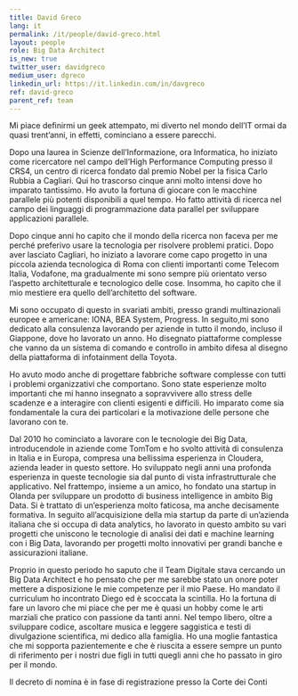 ```yaml
---
title: David Greco
lang: it
permalink: /it/people/david-greco.html
layout: people
role: Big Data Architect
is_new: true
twitter_user: davidgreco
medium_user: dgreco
linkedin_url: https://it.linkedin.com/in/davgreco
ref: david-greco
parent_ref: team
---
```

Mi piace definirmi un geek attempato, mi diverto nel mondo dell’IT ormai da quasi trent’anni, in effetti, cominciano a essere parecchi.

Dopo una laurea in Scienze dell’Informazione, ora Informatica, ho iniziato come ricercatore nel campo dell’High Performance Computing presso il CRS4, un centro di ricerca fondato dal premio Nobel per la fisica Carlo Rubbia a Cagliari. Qui ho trascorso cinque anni molto intensi dove ho imparato tantissimo. Ho avuto la fortuna di giocare con le macchine parallele più potenti disponibili a quel tempo. Ho fatto attività di ricerca nel campo dei linguaggi di programmazione data parallel per sviluppare applicazioni parallele. 

Dopo cinque anni ho capito che il mondo della ricerca non faceva per me perché preferivo usare la tecnologia per risolvere problemi pratici. Dopo aver lasciato Cagliari, ho iniziato a lavorare come capo progetto in una piccola azienda tecnologica di Roma con clienti importanti come Telecom Italia, Vodafone, ma gradualmente mi sono sempre più orientato verso l’aspetto architetturale e tecnologico delle cose. Insomma, ho capito che il mio mestiere era quello dell’architetto del software. 

Mi sono occupato di questo in svariati ambiti, presso grandi multinazionali europee e americane: IONA, BEA System, Progress. In seguito,mi sono dedicato alla consulenza lavorando per aziende in tutto il mondo, incluso il Giappone, dove ho lavorato un anno. 
Ho disegnato piattaforme complesse che vanno da un sistema di comando e controllo in ambito difesa al disegno della piattaforma di infotainment della Toyota.

Ho avuto modo anche di progettare fabbriche software complesse con tutti i problemi organizzativi che comportano.  Sono state esperienze molto importanti che mi hanno insegnato  a sopravvivere allo stress delle scadenze e a interagire con clienti esigenti e difficili. Ho imparato come sia fondamentale la cura dei particolari e la motivazione delle persone che lavorano con te.

Dal 2010 ho cominciato a lavorare con le tecnologie dei Big Data, introducendole in aziende come TomTom e ho svolto attività di consulenza in Italia e in Europa, compresa una bellissima esperienza in Cloudera, azienda leader in questo settore. Ho sviluppato negli anni una profonda esperienza  in queste tecnologie sia dal punto di vista infrastrutturale che applicativo. Nel frattempo, insieme a un amico,  ho fondato una startup in Olanda per sviluppare un prodotto di business intelligence in ambito Big Data. Si è trattato di un’esperienza molto faticosa, ma anche decisamente formativa.
In seguito all’acquisizione della mia startup da parte di un’azienda italiana che si occupa di data analytics, ho lavorato in questo ambito su vari progetti che uniscono le tecnologie di analisi dei dati e machine learning con i Big Data,  lavorando per progetti molto innovativi per grandi banche e assicurazioni italiane. 

Proprio in  questo periodo ho saputo che il Team Digitale stava cercando un Big Data Architect e ho pensato che per me sarebbe stato un onore poter mettere a disposizione le mie competenze per il mio Paese. Ho mandato il curriculum ho incontrato Diego ed è scoccata la scintilla. 
Ho la fortuna di fare un lavoro che mi piace che per me è quasi un hobby come le arti marziali che pratico con passione da tanti anni. Nel tempo libero, oltre a sviluppare codice, ascoltare musica e leggere saggistica e testi di divulgazione scientifica, mi dedico alla famiglia.  Ho una moglie fantastica che mi sopporta pazientemente e che è riuscita a essere sempre un punto di riferimento per i nostri due figli in tutti quegli anni che ho passato in giro per il mondo.

Il decreto di nomina è in fase di registrazione presso la Corte dei Conti

